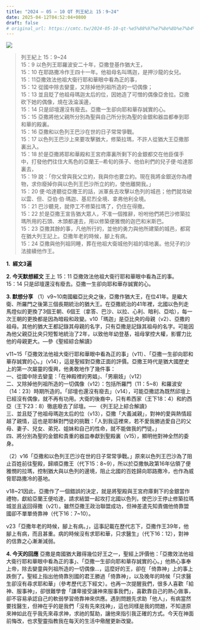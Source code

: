 ```yaml
---
title: "2024 – 05 – 10 QT 列王紀上 15：9~24"
date: 2025-04-12T04:52:04+0800
draft: false
# original_url: https://cmtc.tw/2024-05-10-qt-%e5%88%97%e7%8e%8b%e7%b4%80%e4%b8%8a-15%ef%bc%9a924
---
```


![](/images/qt.jpg)
> 列王紀上 15：9\~24  
> 15：9 以色列王耶羅波安二十年，亞撒登基作猶大王，  
> 15：10 在耶路撒冷作王四十一年。他祖母名叫瑪迦，是押沙龍的女兒。  
> 15：11亞撒效法他祖大衛行耶和華眼中看為正的事，  
> 15：12 從國中除去孌童，又除掉他列祖所造的一切偶像；  
> 15：13 並且貶了他祖母瑪迦太后的位，因她造了可憎的偶像亞舍拉。亞撒砍下她的偶像，燒在汲淪溪邊，  
> 15：14 只是邱壇還沒有廢去。亞撒一生卻向耶和華存誠實的心。  
> 15：15 亞撒將他父親所分別為聖與自己所分別為聖的金銀和器皿都奉到耶和華的殿裏。  
> 15：16 亞撒和以色列王巴沙在世的日子常常爭戰。  
> 15：17 以色列王巴沙上來要攻擊猶大，修築拉瑪，不許人從猶大王亞撒那裏出入。  
> 15：18 於是亞撒將耶和華殿和王宮府庫裏所剩下的金銀都交在他臣僕手中，打發他們往住大馬色的亞蘭王─希旬的孫子、他伯利們的兒子便‧哈達那裏去，  
> 15：19 說：「你父曾與我父立約，我與你也要立約。現在我將金銀送你為禮物，求你廢掉你與以色列王巴沙所立的約，使他離開我。」  
> 15：20 便‧哈達聽從亞撒王的話，派軍長去攻擊以色列的城邑；他們就攻破以雲、但、亞伯‧伯‧瑪迦、基尼烈全境、拿弗他利全境。  
> 15：21 巴沙聽見，就停工不修築拉瑪了，仍住在得撒。  
> 15：22 於是亞撒王宣告猶大眾人，不准一個推辭，吩咐他們將巴沙修築拉瑪所用的石頭、木頭都運去，用以修築便雅憫的迦巴和米斯巴。  
> 15：23 亞撒其餘的事，凡他所行的，並他的勇力與他所建築的城邑，都寫在猶大列王記上。亞撒年老的時候，腳上有病。  
> 15：24 亞撒與他列祖同睡，葬在他祖大衛城他列祖的墳地裏。他兒子約沙法接續他作王。

**1.  經文3遍**

**2. 今天默想經文**
王上 15：11 亞撒效法他祖大衛行耶和華眼中看為正的事。  
15：14 只是邱壇還沒有廢去。亞撒一生卻向耶和華存誠實的心。

**3. 默想分享**
（1）v9\~10南國繼亞比央之後，亞撒作猶大王，在位41年。是繼大衛、所羅門之後第三個長期統治的猶大王。在亞撒統治的41年裡，北國以色列走馬燈似的更換了3個王朝、6個王（拿答、巴沙、以拉、心利、暗利、亞哈），每一次王朝的更換都是因為暗殺和政變。v10「瑪迦」是亞比央的母親（v2）、亞撒的祖母。其他的猶大王都記錄其母親的名字，只有亞撒是記錄其祖母的名字。可能因為他父親亞比央只短暫地統治了2年，以致他年幼登基，祖母掌控大權，影響力比他的母親更大。—參《聖經綜合解讀》

v11\~15「亞撒效法他祖大衛行耶和華眼中看為正的事」（v11）、「亞撒一生卻向耶和華存誠實的心。」（v14），這是聖經對亞撒正面的評價。亞撒王時代是猶大國歷史上的第一次屬靈的復興，他勇敢地作了幾件事：  
一、從國中除去孌童：「在神殿裡的男娼」、「男廟妓」（v12）  
二、又除掉他列祖所造的一切偶像（v12）：包括所羅門（11：5\~8）和羅波安（14：23）時期所造的。「邱壇也還沒有廢去」（v14），可能亞撒認為既然邱壇上已經沒有偶像，就不再有功用。大衛的後裔中，只有希西家（王下18：4）和約西亞（王下23：8）徹底廢去了邱壇。── 《列王記上綜合解讀》  
三、並且貶了他祖母瑪迦太后的位（v13），亞撒「大義滅親」，對神的愛與熱情超越了親情，這也是耶穌對門徒的挑戰：「人到我這裡來，若不愛我勝過愛自己的父母、妻子、兒女、弟兄、姐妹和自己的性命，就不能做我的門徒。」  
四、將分別為聖的金銀和貴重的器皿奉獻到聖殿裏（v15），顯明他對神全然的委身。

（2）v16「亞撒和以色列王巴沙在世的日子常常爭戰。」原來以色列王巴沙為了阻止百姓前往聖殿，歸順亞撒王（代下15：8\~9），所以於亞撒執政第16年佔領了便雅憫的拉瑪，控制猶大與以色列的邊境，阻止北國的百姓歸向耶路撒冷，也作為威脅耶路撒冷的基地。

v18\~21因此，亞撒作了一個錯誤的決定，就是將聖殿與王宮府庫剩下的金銀當作禮物，獻給亞蘭王便哈達，請求結盟一起攻打北國以色列，使巴沙王停止修築拉瑪城並且返回得撒（v21）。雖然亞撒王政治聯盟成功，但神差遣先知責備他倚靠盟國卻不單單倚靠神（代下16：7\~10）。

v23「亞撒年老的時候，腳上有病。」，這事記載在歷代志下，亞撒作王39年，他腳上有病，而且甚重。病的時候沒有求耶和華，只求醫生」（代下16：12），對神的信靠之心漸漸減弱。

**4. 今天的回應**
亞撒是南國猶大難得幾位好王之一，聖經上評價他：「亞撒效法他祖大衛行耶和華眼中看為正的事」、「亞撒一生卻向耶和華存誠實的心。」他熱心事奉上帝，除去孌童與列祖所造的一切偶像…，這麼好的王，卻在「倚靠神」上的事上跌倒了。聖經上指出他倚靠別國的君王勝過「倚靠神」，以及晚年的時候「只求醫生卻沒有尋求耶和華」（參考歷代志下經文）。也再一次提醒我們，很多人喜歡「給神、服事神」，卻很難學會「謙卑接受讓神來服事我們」，喜歡靠自己的熱心做事，卻不容易承認自己的軟弱學習倚靠神來供應。遇到問題先求助「他人」，有病當然要找醫生，但神在乎的是我們「沒有先來找神」，這也同樣是我的問題，不知道原來神如此在乎我先來尋求神，求祂的幫助，讓他來指引我正確的方式。今天在神面前悔改，也求聖靈指教我在每天的生活中儆醒更新改變。
